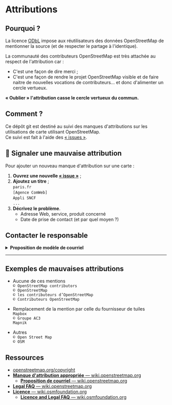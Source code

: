 # Attributions

## Pourquoi ?

La licence [ODbL](https://fr.wikipedia.org/wiki/Open_Database_License) impose aux réutilisateurs des données OpenStreetMap de mentionner la source (et de respecter le partage à l'identique).

La communauté des contributeurs OpenStreetMap est très attachée au respect de l'attribution car :
- C'est une façon de dire merci ;
- C'est une façon de rendre le projet OpenStreetMap visible et de faire naitre de nouvelles vocations de contributeurs… et donc d'alimenter un cercle vertueux.

**« Oublier » l'attribution casse le cercle vertueux du commun.**

## Comment ?

Ce dépôt git est destiné au suivi des manques d'attributions sur les utilisations de carte utilisant OpenStreetMap.  
Ce suivi est fait à l'aide des [« issues »](https://github.com/osm-fr/attributions/issues).

## 📢 Signaler une mauvaise attribution
Pour ajouter un nouveau manque d'attribution sur une carte :
1. **Ouvrez une nouvelle [« issue »](https://github.com/osm-fr/attributions/issues/new?template=attribution.yml)** ;
2. **Ajoutez un titre** ;<br>
    `paris.fr`<br>
    `[Agence ComWeb]`<br>
    `Appli SNCF`  
    `...`
3. **Décrivez le problème**.
    - Adresse Web, service, produit concerné
    - Date de prise de contact (et par quel moyen ?)

## Contacter le responsable

<details>
    <summary><b>Proposition de modèle de courriel</b></summary>
  <blockquote>
  Bonjour,
      
  En tant que `[contributeur|contributrice]` à OpenStreetMap, je suis `content(e)` de voir que vous utilisez une carte issue d'OpenStreetMap sur votre site `adresse du site web` et plus particulièrement sur la page `adresse de la page où se situe la carte en question`.

  Cependant, j'ai noté que la carte n'est pas correctement attribuée. En effet, nous demandons que votre crédit comporte la mention « © les contributeurs d’OpenStreetMap ». Vous devez également préciser clairement que les données sont disponibles sous la licence ODbL. Vous pouvez mentionner ceci avec un lien hypertexte vers https://www.openstreetmap.org/copyright.

  Une attribution correcte permet de préciser les sources de la carte ou des données ainsi que ce que les utilisateurs ont le droit d'en faire. 

  Si vous avez besoin d'aide pour effectuer la correction ou si vous avez des questions, ne pas hésiter à répondre à ce message ou à utiliser un de nos canaux de communication : https://wiki.openstreetmap.org/wiki/FR:Canaux_de_contact.

  Enfin, une attribution correcte permet de diffuser l'existence d'OpenStreetMap, d'attirer de nouvelles contributions et d'étendre la communauté. C'est extrêmement important pour améliorer la qualité de la base de données en qui vous et des millions de personnes font confiance. 

  Lorsque la correction aura été faite, n'hésitez pas à me le signaler.

  Merci.<br>
  `signature`
  </blockquote>
</details>

---

## Exemples de mauvaises attributions
- Aucune de ces mentions<br>
  `© OpenStreetMap contributors`<br>
  `© OpenStreetMap`<br>
  `© les contributeurs d’OpenStreetMap`<br>
  `© Contributeurs OpenStreetMap`

- Remplacement de la mention par celle du fournisseur de tuiles<br>
  `Mapbox`<br>
  `© Groupe AC3`<br>
  `Mapnik`

- Autres<br>
  `© Open Street Map`<br>
  `© OSM`

## Ressources
- [openstreetmap.org/copyright](https://www.openstreetmap.org/copyright)
- [**Manque d'attribution appropriée** — wiki.openstreetmap.org ](https://wiki.openstreetmap.org/wiki/FR:Manque_d%27attribution_appropri%C3%A9e)
  - [**Proposition de courriel** — wiki.openstreetmap.org](https://wiki.openstreetmap.org/wiki/FR:Manque_d%27attribution_appropri%C3%A9e#Proposition_de_courriel)
- [**Legal FAQ** — wiki.openstreetmap.org](https://wiki.openstreetmap.org/wiki/Legal_FAQ)
- [**Licence** — wiki.osmfoundation.org](https://wiki.osmfoundation.org/wiki/Licence)
  - [**Licence and Legal FAQ** — wiki.osmfoundation.org](https://wiki.osmfoundation.org/wiki/Licence/Licence_and_Legal_FAQ)
